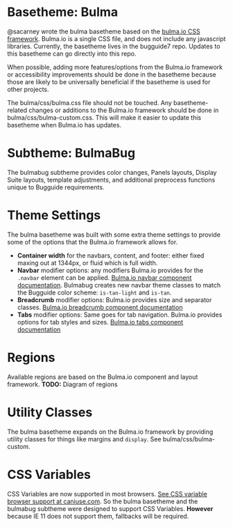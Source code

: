 # Basetheme: Bulma #

@sacarney wrote the bulma basetheme based on the [bulma.io CSS framework](https://bulma.io/). Bulma.io is a single CSS file, and does not include any javascript libraries. Currently, the basetheme lives in the bugguide7 repo. Updates to this basetheme can go directly into this repo.

When possible, adding more features/options from the Bulma.io framework or accessibility improvements should be done in the basetheme because those are likely to be universally beneficial if the basetheme is used for other projects.

The bulma/css/bulma.css file should not be touched. Any basetheme-related changes or additions to the Bulma.io framework should be done in bulma/css/bulma-custom.css. This will make it easier to update this basetheme when Bulma.io has updates.

# Subtheme: BulmaBug #

The bulmabug subtheme provides color changes, Panels layouts, Display Suite layouts, template adjustments, and additional preprocess functions unique to Bugguide requirements.

# Theme Settings #

The bulma basetheme was built with some extra theme settings to provide some of the options that the Bulma.io framework allows for.

* **Container width** for the navbars, content, and footer: either fixed maxing out at 1344px, or fluid which is full width.
* **Navbar** modifier options: any modifiers Bulma.io provides for the `.navbar` element can be applied. [Bulma.io navbar component documentation](https://bulma.io/documentation/components/navbar/). Bulmabug creates new navbar theme classes to match the Bugguide color scheme: `is-tan-light` and `is-tan`. 
* **Breadcrumb** modifier options: Bulma.io provides size and separator classes. [Bulma.io breadcrumb component documentation](https://bulma.io/documentation/components/breadcrumb/)
* **Tabs** modifier options: Same goes for tab navigation. Bulma.io provides options for tab styles and sizes. [Bulma.io tabs component documentation](https://bulma.io/documentation/components/tabs/)

# Regions #

Available regions are based on the Bulma.io component and layout framework. **TODO:** Diagram of regions

# Utility Classes #

The bulma basetheme expands on the Bulma.io framework by providing utility classes for things like margins and `display`. See bulma/css/bulma-custom.

# CSS Variables #

CSS Variables are now supported in most browsers. [See CSS variable browser support at caniuse.com](https://caniuse.com/#feat=css-variables). So the bulma basetheme and the bulmabug subtheme were designed to support CSS Variables. **However** because IE 11 does not support them, fallbacks will be required.
